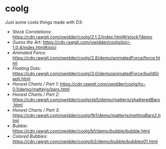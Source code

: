 # coolg

Just some cools things made with D3:
* _Stock Correlations_: https://cdn.rawgit.com/owidder/coolg/2.1.2/index.html#/stock?demo
* _Guess the Art_: https://cdn.rawgit.com/owidder/coolg/pici-1.0.4/index.html#/pici
* _Animated Force_: https://cdn.rawgit.com/owidder/coolg/2.8/demo/animatedForce/force.html
* _Floating Dots_: https://cdn.rawgit.com/owidder/coolg/3.0/demo/animatedForce/buildGraph.html
* _Honest Charts / Part 1_: https://cdn.rawgit.com/owidder/coolg/hc-0.1/demo/matterjs/bars.html
* _Honest Charts / Part 2_: https://cdn.rawgit.com/owidder/coolg/sb5/demo/matterjs/shatteredBars.html
* _Honest Charts / Part 3_: https://cdn.rawgit.com/owidder/coolg/fb1/demo/matterjs/meltingBars2.html
* _Bubble_: https://cdn.rawgit.com/owidder/coolg/b1/demo/bubble/bubble.html
* _Colored Bubbles_: https://cdn.rawgit.com/owidder/coolg/b2/demo/bubble/bubbles01.html

